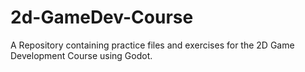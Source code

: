 # 2d-GameDev-Course
A Repository containing practice files and exercises for the 2D Game Development Course using Godot.
